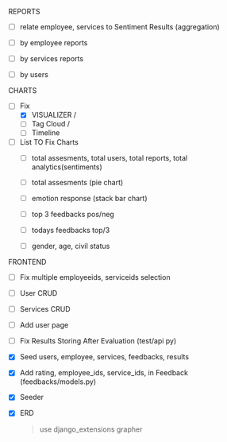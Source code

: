 REPORTS
- [ ] relate employee, services to Sentiment Results (aggregation)
- [ ] by employee reports
- [ ] by services reports
- [ ] by users


CHARTS
- [ ] Fix 
    - [x] VISUALIZER / 
    - [ ] Tag Cloud / 
    - [ ] Timeline
- [ ] List TO Fix Charts
    - [ ] total assesments, total users, total reports, total analytics(sentiments)
    - [ ] total assesments (pie chart)
    - [ ] emotion response (stack bar chart)
    - [ ] top 3 feedbacks   pos/neg
    - [ ] todays feedbacks top/3
    - [ ] gender, age, civil status
    


FRONTEND
- [ ] Fix multiple employeeids, serviceids selection
- [ ] User CRUD
- [ ] Services CRUD
- [ ] Add user page 
- [ ] Fix Results Storing After Evaluation (test/api py)


- [x] Seed users, employee, services, feedbacks, results
- [x] Add rating, employee_ids, service_ids, in Feedback (feedbacks/models.py)
- [x] Seeder 
- [x] ERD
    > use django_extensions grapher

